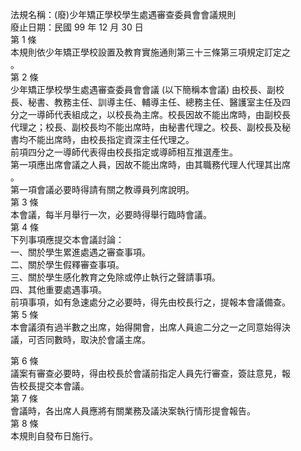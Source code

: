 法規名稱：(廢)少年矯正學校學生處遇審查委員會會議規則  
廢止日期：民國 99 年 12 月 30 日  
第 1 條  
本規則依少年矯正學校設置及教育實施通則第三十三條第三項規定訂定之  
。  
第 2 條  
少年矯正學校學生處遇審查委員會會議 (以下簡稱本會議) 由校長、副校  
長、秘書、教務主任、訓導主任、輔導主任、總務主任、醫護室主任及四  
分之一導師代表組成之，以校長為主席。校長因故不能出席時，由副校長  
代理之；校長、副校長均不能出席時，由秘書代理之。校長、副校長及秘  
書均不能出席時，由校長指定資深主任代理之。  
前項四分之一導師代表得由校長指定或導師相互推選產生。  
第一項應出席會議之人員，因故不能出席時，由其職務代理人代理其出席  
。  
第一項會議必要時得請有關之教導員列席說明。  
第 3 條  
本會議，每半月舉行一次，必要時得舉行臨時會議。  
第 4 條  
下列事項應提交本會議討論：  
一、關於學生累進處遇之審查事項。  
二、關於學生假釋審查事項。  
三、關於學生感化教育之免除或停止執行之聲請事項。  
四、其他重要處遇事項。  
前項事項，如有急速處分之必要時，得先由校長行之，提報本會議備查。  
第 5 條  
本會議須有過半數之出席，始得開會，出席人員逾二分之一之同意始得決  
議，可否同數時，取決於會議主席。  


第 6 條  
議案有審查必要時，得由校長於會議前指定人員先行審查，簽註意見，報  
告校長提交本會議。  
第 7 條  
會議時，各出席人員應將有關業務及議決案執行情形提會報告。  
第 8 條  
本規則自發布日施行。  


